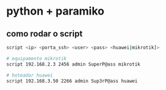 # python + paramiko

## como rodar o script

```sh
script <ip> <porta_ssh> <user> <pass> <huawei|mikrotik]>
```

```sh
# equipamento mikrotik
script 192.168.2.3 2456 admin SuperP@ass mikrotik
```

```sh
# hoteador huawei
script 192.168.3.50 2266 admin Sup3rP@ass huawei
```
